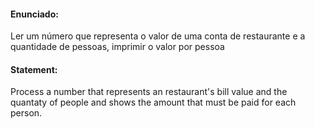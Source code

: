 #### Enunciado: 

Ler um número que representa o valor de uma conta de restaurante e a quantidade de pessoas, imprimir o valor por pessoa

#### Statement:

Process a number that represents an restaurant's bill value and the quantaty of people and shows the amount that must be paid for each person.